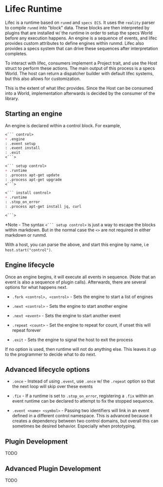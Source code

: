 # Lifec Runtime

Lifec is a runtime based on `runmd` and `specs ECS`. It uses the `reality` parser to compile `runmd` into "block" data. These blocks are then interpreted by plugins that are installed w/ the runtime in order to setup the specs World before any execution happens. An engine is a sequence of events, and lifec provides custom attributes to define engines within runmd. Lifec also provides a specs system that can drive these sequences after interpretation completes.

To interact with lifec, consumers implement a Project trait, and use the Host struct to perform these actions. The main output of this process is a specs World. The host can return a dispatcher builder with default lifec systems, but this also allows for customization.

This is the extent of what lifec provides. Since the Host can be consumed into a World, implementation afterwards is decided by the consumer of the library.

## Starting an engine

An engine is declared within a control block. For example,

```md
<``` control>
+ .engine
: .event setup
: .event install
: .exit
<```>

<``` setup control>
+ .runtime
: .process apt-get update
: .process apt-get upgrade
<```>

<``` install control>
+ .runtime
: .stop_on_error
: .process apt-get install jq, curl

<```>
```

*Note - The syntax `<``` setup control>` is just a way to escape the blocks within markdown. But in the normal case the `<>` are not required in either markdown or runmd.

With a host, you can parse the above, and start this engine by name, i.e `host.start("control")`.

## Engine lifecycle

Once an engine begins, it will execute all events in sequence. (Note that an event is also a sequence of plugin calls). Afterwards, there are several options for what happens next.

* `.fork <control>, <control>` - Sets the engine to start a list of engines

* `.next <control>` - Sets the engine to start another engine

* `.next <event>` - Sets the engine to start another event

* `.repeat <count>` - Set the engine to repeat for count, if unset this will repeat forever

* `.exit`           - Sets the engine to signal the host to exit the process

If no option is used, then runtime will not do anything else. This leaves it up to the programmer to decide what to do next.

## Advanced lifecycle options

* `.once` - Instead of using `.event`, use `.once` w/ the `.repeat` option so that the next loop will skip over these events

* `.fix` - If a runtime is set to `.stop_on_error`, registering a `.fix` within an event runtime can be declared to attempt to fix the stopped sequence.  

* `.event <name> <symbol>` - Passing two identifiers will link in an event defined in a different control namespace. This is advanced because it creates a dependency between two control domains, but overall this can sometimes be desired behavior. Especially when prototyping.

## Plugin Development
TODO

## Advanced Plugin Development
TODO

